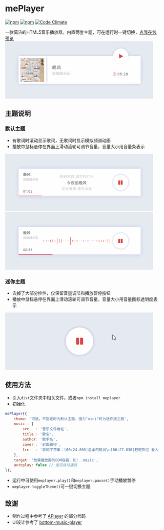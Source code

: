 # mePlayer
[![npm](https://img.shields.io/npm/v/meplayer.svg)]() [![npm](https://img.shields.io/npm/dt/meplayer.svg)]() [![Code Climate](https://codeclimate.com/github/newraina/mePlayer/badges/gpa.svg)](https://codeclimate.com/github/newraina/mePlayer)

一款简洁的HTML5音乐播放器。内置两套主题，可在运行时一键切换，[点我在线预览](http://newraina.github.io/mePlayer/demo)
![](demo/toggleTheme.gif)

## 主题说明

### 默认主题
- 有歌词时滚动显示歌词，无歌词时显示模拟频谱动画
- 播放中鼠标悬停在界面上滑动滚轮可调节音量，音量大小用音量条表示

![](demo/default-theme.gif)
![](demo/default-theme-nolrc.gif)

### 迷你主题
- 去掉了大部分控件，仅保留音量调节和播放暂停按钮
- 播放中鼠标悬停在界面上滑动滚轮可调节音量，音量大小用音量图标透明度表示

![](demo/mini-theme.gif)

## 使用方法

- 引入`dist`文件夹中相关文件，或者`npm install meplayer`
- 初始化

```javascript
mePlayer({
    theme: '可选，不指定时为默认主题，值为"mini"时为迷你版主题',
    music : {
        src   : '音乐文件地址',
        title : '歌名',
        author: '歌手名',
        cover : '封面路径',
        lrc   : '歌词字符串：[00:24.600]温柔的晚风\n[00:27.830]轻轻吹过 爱人的梦中\n ...'
    },
    target: '放置播放器的DOM容器，如: .music',
    autoplay: false // 是否自动播放
});
```

- 运行中可使用`meplayer.play()`和`meplayer.pause()`手动播放暂停
- `meplayer.toggleTheme()`可一键切换主题

## 致谢

- 制作过程中参考了 [APlayer](https://github.com/DIYgod/APlayer) 的部分代码
- UI设计参考了 [bottom-music-player](https://dribbble.com/shots/2365362-A-or-B-Bottom-music-player-dashboard)
